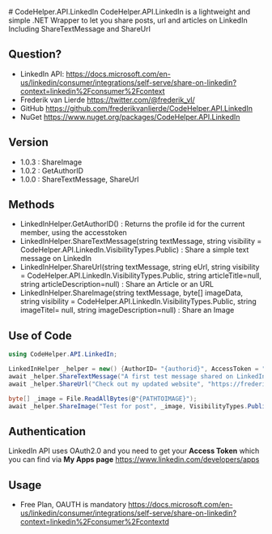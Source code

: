 ﻿﻿# CodeHelper.API.LinkedIn
CodeHelper.API.LinkedIn is a lightweight and simple .NET Wrapper to let you share posts, url and articles on LinkedIn
Including ShareTextMessage and ShareUrl
		

## Question?
* LinkedIn API: <https://docs.microsoft.com/en-us/linkedin/consumer/integrations/self-serve/share-on-linkedin?context=linkedin%2Fconsumer%2Fcontext>
* Frederik van Lierde <https://twitter.com/@frederik_vl/>
* GitHub <https://github.com/frederikvanlierde/CodeHelper.API.LinkedIn>
* NuGet <https://www.nuget.org/packages/CodeHelper.API.LinkedIn>

## Version
* 1.0.3 : ShareImage
* 1.0.2 : GetAuthorID
* 1.0.0 : ShareTextMessage, ShareUrl

## Methods
* LinkedInHelper.GetAuthorID() : Returns the profile id for the current member, using the accesstoken
* LinkedInHelper.ShareTextMessage(string textMessage, string visibility = CodeHelper.API.LinkedIn.VisibilityTypes.Public) : Share a simple text message on LinkedIn
* LinkedInHelper.ShareUrl(string textMessage, string eUrl, string visibility = CodeHelper.API.LinkedIn.VisibilityTypes.Public,  string articleTitle=null, string articleDescription=null) : Share an Article or an URL 
* LinkedInHelper.ShareImage(string textMessage, byte[] imageData,  string visibility = CodeHelper.API.LinkedIn.VisibilityTypes.Public, string imageTitel= null, string imageDescription=null) : Share an Image 

## Use of Code	
 ```csharp
using CodeHelper.API.LinkedIn;

LinkedInHelper _helper = new() {AuthorID= "{authorid}", AccessToken = "{accesstoken}" };
await _helper.ShareTextMessage("A first test message shared on LinkedIn");
await _helper.ShareUrl("Check out my updated website", "https://frederik.today/", VisibilityTypes.Public, "Frederik Today", "My Upated Webiste") ;

byte[] _image = File.ReadAllBytes(@"{PATHTOIMAGE}");
await _helper.ShareImage("Test for post", _image, VisibilityTypes.Public, "My Image Title", "MyImage Description");
```

## Authentication
LinkedIn API uses OAuth2.0 and you need to get your **Access Token** which you can find via  **My Apps page** <https://www.linkedin.com/developers/apps>

## Usage
* Free Plan, OAUTH is mandatory <https://docs.microsoft.com/en-us/linkedin/consumer/integrations/self-serve/share-on-linkedin?context=linkedin%2Fconsumer%2Fcontextd>
